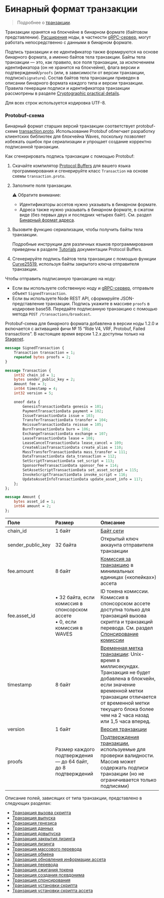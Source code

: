 # Бинарный формат транзакции

> Подробнее о [транзакции](/ru/blockchain/transaction/).

Транзакции хранятся на блокчейне в бинарном формате (байтовом представлении). [Расширения](/ru/waves-node/extensions/) ноды, в частности [gRPC-сервер](/ru/waves-node/extensions/grpc-server/), могут работать непосредственно с данными в бинарном формате.

Подпись транзакции и ее идентификатор также формируются на основе бинарного формата, а именно байтов тела транзакции. Байты тела транзакции — это, как правило, все поля транзакции, за исключением идентификатора (он не хранится на блокчейне), флага версии и подтверждений/`proofs` (или, в зависимости от версии транзакции, подписи/`signature`). Состав байтов тела транзакции приведен в описании бинарного формата каждого типа и версии транзакции. Правила генерации подписи и идентификатора транзакции рассмотрены в разделе [Cryptographic practical details](/en/blockchain/waves-protocol/cryptographic-practical-details#signing).

Для всех строк используется кодировка UTF-8.

### Protobuf-схема

Бинарный формат старших версий транзакции соответствует protobuf-схеме [transaction.proto](https://github.com/wavesplatform/protobuf-schemas/blob/master/proto/waves/transaction.proto). Использование Protobuf облегчает разработку клиентских библиотек для блокчейна Waves, поскольку позволяет избежать ошибок при сериализации и упрощает создание корректно подписанной транзакции.

Как сгенерировать подпись транзакции с помощью Protobuf:

1. Скачайте компилятор [Protocol Buffers](https://github.com/protocolbuffers/protobuf/releases/) для вашего языка программирования и сгенерируйте класс `Transaction` на основе схемы `transaction.proto`.
2. Заполните поля транзакции.

   :warning: Обратите внимание:
   * Идентификаторы ассетов нужно указывать в бинарном формате.
   * Адреса также нужно указывать в бинарном формате, в сжатом виде (без первых двух и последних четырех байт). См. раздел [Бинарный формат адреса](/ru/blockchain/binary-format/address-binary-format).

3. Вызовите функцию сериализации, чтобы получить байты тела транзакции.

   Подробные инструкции для различных языков программирования приведены в разделе [Tutorials](https://developers.google.com/protocol-buffers/docs/tutorials) документации Protocol Buffers.

4. Сгенерируйте подпись байтов тела транзакции с помощью функции [Curve25519](https://en.wikipedia.org/wiki/Curve25519), используя байты закрытого ключа отправителя транзакции.

Чтобы отправить подписанную транзакцию на ноду:

* Если вы используете собственную ноду и [gRPC-сервер](/ru/waves-node/extensions/grpc-server/), отправьте объект `SignedTransaction`.
* Если вы используете Node REST API, сформируйте JSON-представление транзакции. Подпись укажите в массиве `proofs` в кодировке base58. Передайте подписанную транзакцию с помощью метода `POST ​/transactions​/broadcast`.

Protobuf-схема для бинарного формата добавлена в версии ноды 1.2.0 и включается с активацией фичи № 15 “Ride V4, VRF, Protobuf, Failed transactions”. В настоящее время версии 1.2.x доступны только на [Stagenet](/ru/blockchain/blockchain-network/stage-network).

```protobuf
message SignedTransaction {
    Transaction transaction = 1;
    repeated bytes proofs = 2;
}

message Transaction {
    int32 chain_id = 1;
    bytes sender_public_key = 2;
    Amount fee = 3;
    int64 timestamp = 4;
    int32 version = 5;

    oneof data {
        GenesisTransactionData genesis = 101;
        PaymentTransactionData payment = 102;
        IssueTransactionData issue = 103;
        TransferTransactionData transfer = 104;
        ReissueTransactionData reissue = 105;
        BurnTransactionData burn = 106;
        ExchangeTransactionData exchange = 107;
        LeaseTransactionData lease = 108;
        LeaseCancelTransactionData lease_cancel = 109;
        CreateAliasTransactionData create_alias = 110;
        MassTransferTransactionData mass_transfer = 111;
        DataTransactionData data_transaction = 112;
        SetScriptTransactionData set_script = 113;
        SponsorFeeTransactionData sponsor_fee = 114;
        SetAssetScriptTransactionData set_asset_script = 115;
        InvokeScriptTransactionData invoke_script = 116;
        UpdateAssetInfoTransactionData update_asset_info = 117;
    };
};

message Amount {
    bytes asset_id = 1;
    int64 amount = 2;
};
```

| Поле | Размер | Описание |
| :--- | :--- | :--- |
| chain_id | 1 байт | [Байт сети](/ru/blockchain/blockchain-network/chain-id) |
| sender_public_key | 32 байта | Открытый ключ аккаунта отправителя транзакции |
| fee.amount | 8 байт | [Комиссия за транзакцию](/ru/blockchain/transaction/transaction-fee) в минимальных единицах («копейках») ассета |
| fee.asset_id | • 32 байта, если комиссия в спонсорском ассете<br> • 0, если комиссия в WAVES | ID токена комиссии.<br>Комиссия в спонсорском ассете доступна только для транзакций вызова скрипта и транзакций перевода. См. раздел [Спонсирование комиссии](/ru/blockchain/waves-protocol/sponsored-fee) |
| timestamp | 8 байт | [Временная метка транзакции](/ru/blockchain/transaction/transaction-timestamp): Unix-время в миллисекундах. Транзакция не будет добавлена в блокчейн, если значение временной метки транзакции отличается от временной метки текущего блока более чем на 2 часа назад или 1,5 часа вперед. |
| version | 1 байт | [Версия транзакции](/ru/blockchain/transaction/transaction-version) |
| proofs | Размер каждого подтверждения — до 64 байт,<br>до 8 подтверждений | [Подтверждения транзакции](/ru/blockchain/transaction/transaction-proof), используемые для проверки валидности. Массив может содержать подписи транзакции (но не ограничивается только подписями) |

Описание полей, зависящих от типа транзакции, представлено в следующих разделах:

* [Транзакция вызова скрипта](/ru/blockchain/binary-format/transaction-binary-format/invoke-script-transaction-binary-format)
* [Транзакция выпуска](/ru/blockchain/binary-format/transaction-binary-format/issue-transaction-binary-format)
* [Транзакция генезиса](/ru/blockchain/binary-format/transaction-binary-format/genesis-transaction-binary-format)
* [Транзакция данных](/ru/blockchain/binary-format/transaction-binary-format/data-transaction-binary-format)
* [Транзакция довыпуска](/ru/blockchain/binary-format/transaction-binary-format/reissue-transaction-binary-format)
* [Транзакция закрытия лизинга](/ru/blockchain/binary-format/transaction-binary-format/lease-cancel-transaction-binary-format)
* [Транзакция лизинга](/ru/blockchain/binary-format/transaction-binary-format/lease-transaction-binary-format)
* [Транзакция массового перевода](/ru/blockchain/binary-format/transaction-binary-format/mass-transfer-transaction-binary-format)
* [Транзакция обмена](/ru/blockchain/binary-format/transaction-binary-format/exchange-transaction-binary-format)
* [Транзакция обновления информации ассета](/ru/blockchain/binary-format/transaction-binary-format/update-asset-info-transaction-binary-format)
* [Транзакция перевода](/ru/blockchain/binary-format/transaction-binary-format/transfer-transaction-binary-format)
* [Транзакция сжигания токена](/ru/blockchain/binary-format/transaction-binary-format/burn-transaction-binary-format)
* [Транзакция создания псевдонима](/ru/blockchain/binary-format/transaction-binary-format/create-alias-transaction-binary-format)
* [Транзакция спонсирования](/ru/blockchain/binary-format/transaction-binary-format/sponsor-fee-transaction-binary-format)
* [Транзакция установки скрипта](/ru/blockchain/binary-format/transaction-binary-format/set-script-transaction-binary-format)
* [Транзакция установки скрипта ассета](/ru/blockchain/binary-format/transaction-binary-format/set-asset-script-transaction-binary-format)
